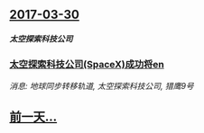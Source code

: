 ## [2017-03-30](/news/2017/03/30/index.md)

##### 太空探索科技公司
### [太空探索科技公司(SpaceX)成功将en ](/news/2017/03/30/太空探索科技公司-SpaceX-成功将en.md)
_消息: 地球同步转移轨道, 太空探索科技公司, 猎鹰9号_

## [前一天...](/news/2017/03/29/index.md)


